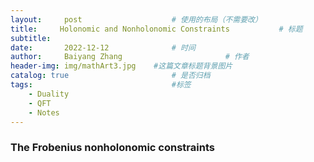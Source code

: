 ```yaml
---
layout:     post   				    # 使用的布局（不需要改）
title:     Holonomic and Nonholonomic Constraints			# 标题 
subtitle:   
date:       2022-12-12 				# 时间
author:     Baiyang Zhang 						# 作者
header-img: img/mathArt3.jpg 	#这篇文章标题背景图片
catalog: true 						# 是否归档
tags:								#标签
    - Duality
    - QFT
    - Notes
---
```


### The Frobenius nonholonomic constraints



